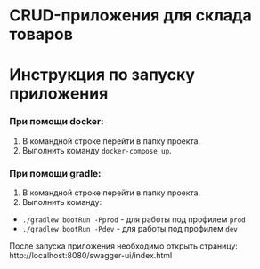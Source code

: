 # CRUD-приложения для склада товаров

# Инструкция по запуску приложения

### При помощи docker:
1. В командной строке перейти в папку проекта.
2. Выполнить команду `docker-compose up`.

### При помощи gradle:
1. В командной строке перейти в папку проекта.
2. Выполнить команду:
* `./gradlew bootRun -Pprod` - для работы под профилем `prod`
* `./gradlew bootRun -Pdev` - для работы под профилем `dev`

После запуска приложения необходимо открыть страницу:
http://localhost:8080/swagger-ui/index.html